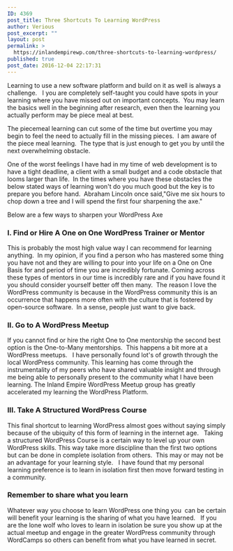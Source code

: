 ```yaml
---
ID: 4369
post_title: Three Shortcuts To Learning WordPress
author: Verious
post_excerpt: ""
layout: post
permalink: >
  https://inlandempirewp.com/three-shortcuts-to-learning-wordpress/
published: true
post_date: 2016-12-04 22:17:31
---
```

Learning to use a new software platform and build on it as well is always a challenge.   I you are completely self-taught you could have spots in your learning where you have missed out on important concepts.  You may learn the basics well in the beginning after research, even then the learning you actually perform may be piece meal at best.

The piecemeal learning can cut some of the time but overtime you may begin to feel the need to actually fill in the missing pieces.  I am aware of the piece meal learning.  The type that is just enough to get you by until the next overwhelming obstacle.

One of the worst feelings I have had in my time of web development is to have a tight deadline, a client with a small budget and a code obstacle that looms larger than life.  In the times where you have these obstacles the below stated ways of learning won't do you much good but the key is to prepare you before hand.  Abraham Lincoln once said,"Give me six hours to chop down a tree and I will spend the first four sharpening the axe."

Below are a few ways to sharpen your WordPress Axe
<h3>I. Find or Hire A One on One WordPress Trainer or Mentor</h3>
This is probably the most high value way I can recommend for learning anything.  In my opinion, if you find a person who has mastered some thing you have not and they are willing to pour into your life on a One on One Basis for and period of time you are incredibly fortunate. Coming across these types of mentors in our time is incredibly rare and if you have found it you should consider yourself better off then many.  The reason I love the WordPress community is because in the WordPress community this is an occurrence that happens more often with the culture that is fostered by open-source software.  In a sense, people just want to give back.

<h3>II. Go to A WordPress Meetup</h3>
If you cannot find or hire the right One to One mentorship the second best option is the One-to-Many mentorships.  This happens a bit more at a WordPress meetups.   I have personally found lot's of growth through the local WordPress community.  This learning has come through the instrumentality of my peers who have shared valuable insight and through me being able to personally present to the community what I have been learning.   The Inland Empire WordPress Meetup group has greatly accelerated my learning the WordPress Platform.

<h3>III. Take A Structured WordPress Course</h3>
This final shortcut to learning WordPress almost goes without saying simply because of the ubiquity of this form of learning in the internet age.   Taking a structured WordPress Course is a certain way to level up your own WordPress skills. This way take more discipline than the first two options but can be done in complete isolation from others.  This may or may not be an advantage for your learning style.   I have found that my personal learning preference is to learn in isolation first then move forward testing in a community.

<h3>Remember to share what you learn</h3>
Whatever way you choose to learn WordPress one thing you  can be certain will benefit your learning is the sharing of what you have learned.   If you are the lone wolf who loves to learn in isolation be sure you show up at the actual meetup and engage in the greater WordPress community through WordCamps so others can benefit from what you have learned in secret.

&nbsp;
